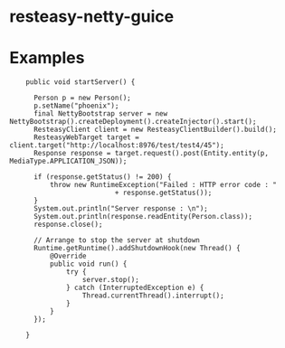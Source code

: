 # resteasy-netty-guice


# Examples

        public void startServer() {
        
          Person p = new Person();
          p.setName("phoenix");
          final NettyBootstrap server = new NettyBootstrap().createDeployment().createInjector().start();
          ResteasyClient client = new ResteasyClientBuilder().build();
          ResteasyWebTarget target = client.target("http://localhost:8976/test/test4/45");
          Response response = target.request().post(Entity.entity(p, MediaType.APPLICATION_JSON));
  
          if (response.getStatus() != 200) {
              throw new RuntimeException("Failed : HTTP error code : "
                              + response.getStatus());
          }
          System.out.println("Server response : \n");
          System.out.println(response.readEntity(Person.class));
          response.close();
          
          // Arrange to stop the server at shutdown
          Runtime.getRuntime().addShutdownHook(new Thread() {
              @Override
              public void run() {
                  try {
                      server.stop();
                  } catch (InterruptedException e) {
                      Thread.currentThread().interrupt();
                  }
              }
          });
          
        }
        
